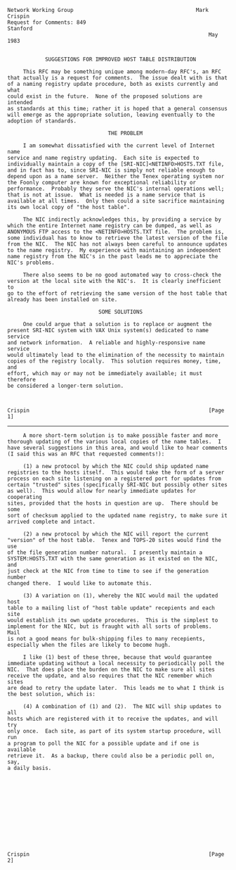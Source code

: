     Network Working Group                                       Mark Crispin
    Request for Comments: 849                                       Stanford
                                                                    May 1983


                SUGGESTIONS FOR IMPROVED HOST TABLE DISTRIBUTION

         This RFC may be something unique among modern-day RFC's, an RFC
    that actually is a request for comments.  The issue dealt with is that
    of a naming registry update procedure, both as exists currently and what
    could exist in the future.  None of the proposed solutions are intended
    as standards at this time; rather it is hoped that a general consensus
    will emerge as the appropriate solution, leaving eventually to the
    adoption of standards.

                                    THE PROBLEM

         I am somewhat dissatisfied with the current level of Internet name
    service and name registry updating.  Each site is expected to
    individually maintain a copy of the [SRI-NIC]<NETINFO>HOSTS.TXT file,
    and in fact has to, since SRI-NIC is simply not reliable enough to
    depend upon as a name server.  Neither the Tenex operating system nor
    the Foonly computer are known for exceptional reliability or
    performance.  Probably they serve the NIC's internal operations well;
    that is not at issue.  What is needed is a name service that is
    available at all times.  Only then could a site sacrifice maintaining
    its own local copy of "the host table".

         The NIC indirectly acknowledges this, by providing a service by
    which the entire Internet name registry can be dumped, as well as
    ANONYMOUS FTP access to the <NETINFO>HOSTS.TXT file.  The problem is,
    some individual has to know to retrieve the latest version of the file
    from the NIC.  The NIC has not always been careful to announce updates
    to the name registry.  My experience with maintaining an independent
    name registry from the NIC's in the past leads me to appreciate the
    NIC's problems.

         There also seems to be no good automated way to cross-check the
    version at the local site with the NIC's.  It is clearly inefficient to
    go to the effort of retrieving the same version of the host table that
    already has been installed on site.

                                 SOME SOLUTIONS

         One could argue that a solution is to replace or augment the
    present SRI-NIC system with VAX Unix system(s) dedicated to name service
    and network information.  A reliable and highly-responsive name service
    would ultimately lead to the elimination of the necessity to maintain
    copies of the registry locally.  This solution requires money, time, and
    effort, which may or may not be immediately available; it must therefore
    be considered a longer-term solution.



    Crispin                                                         [Page 1]

------------------------------------------------------------------------

``` newpage
     A more short-term solution is to make possible faster and more
thorough updating of the various local copies of the name tables.  I
have several suggestions in this area, and would like to hear comments
(I said this was an RFC that requested comments!):

     (1) a new protocol by which the NIC could ship updated name
registries to the hosts itself.  This would take the form of a server
process on each site listening on a registered port for updates from
certain "trusted" sites (specifically SRI-NIC but possibly other sites
as well).  This would allow for nearly immediate updates for cooperating
sites, provided that the hosts in question are up.  There should be some
sort of checksum applied to the updated name registry, to make sure it
arrived complete and intact.

     (2) a new protocol by which the NIC will report the current
"version" of the host table.  Tenex and TOPS-20 sites would find the use
of the file generation number natural.  I presently maintain a
SYSTEM:HOSTS.TXT with the same generation as it existed on the NIC, and
just check at the NIC from time to time to see if the generation number
changed there.  I would like to automate this.

     (3) A variation on (1), whereby the NIC would mail the updated host
table to a mailing list of "host table update" recepients and each site
would establish its own update procedures.  This is the simplest to
implement for the NIC, but is fraught with all sorts of problems.  Mail
is not a good means for bulk-shipping files to many recepients,
especially when the files are likely to become hugh.

     I like (1) best of these three, because that would guarantee
immediate updating without a local necessity to periodically poll the
NIC.  That does place the burden on the NIC to make sure all sites
receive the update, and also requires that the NIC remember which sites
are dead to retry the update later.  This leads me to what I think is
the best solution, which is:

     (4) A combination of (1) and (2).  The NIC will ship updates to all
hosts which are registered with it to receive the updates, and will try
only once.  Each site, as part of its system startup procedure, will run
a program to poll the NIC for a possible update and if one is available
retrieve it.  As a backup, there could also be a periodic poll on, say,
a daily basis.













Crispin                                                         [Page 2]
```

